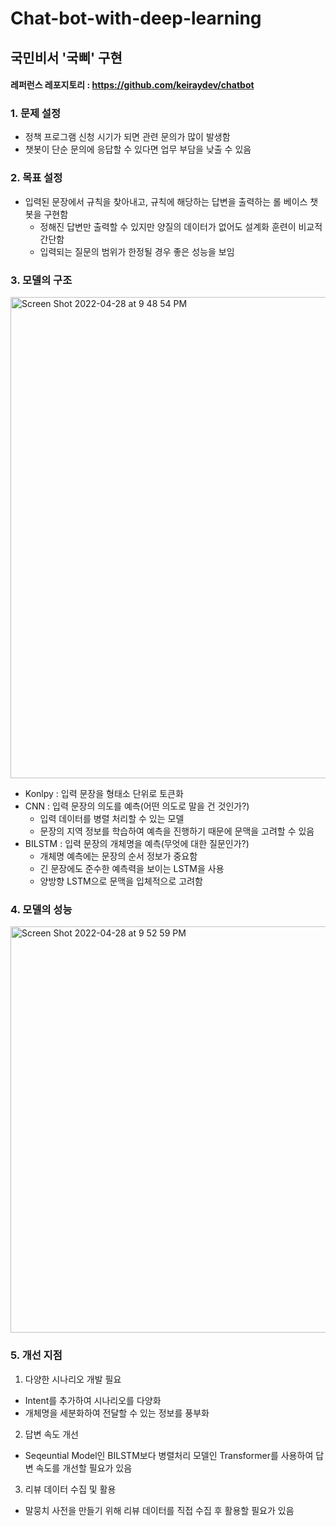 # Chat-bot-with-deep-learning
## 국민비서 '국삐' 구현
#### 레퍼런스 레포지토리 : https://github.com/keiraydev/chatbot

### 1. 문제 설정

- 정책 프로그램 신청 시기가 되면 관련 문의가 많이 발생함
- 챗봇이 단순 문의에 응답할 수 있다면 업무 부담을 낮출 수 있음

### 2. 목표 설정

- 입력된 문장에서 규칙을 찾아내고, 규칙에 해당하는 답변을 출력하는 롤 베이스 챗봇을 구현함
  - 정해진 답변만 출력할 수 있지만 양질의 데이터가 없어도 설계화 훈련이 비교적 간단함
  - 입력되는 질문의 범위가 한정될 경우 좋은 성능을 보임

### 3. 모델의 구조

<img width="770" alt="Screen Shot 2022-04-28 at 9 48 54 PM" src="https://user-images.githubusercontent.com/93904398/165755631-7a43c229-c8ff-465f-a712-7689b456a5c7.png">

- Konlpy : 입력 문장을 형태소 단위로 토큰화
- CNN : 입력 문장의 의도를 예측(어떤 의도로 말을 건 것인가?)
  - 입력 데이터를 병렬 처리할 수 있는 모델
  - 문장의 지역 정보를 학습하여 예측을 진행하기 때문에 문맥을 고려할 수 있음
- BILSTM : 입력 문장의 개체명을 예측(무엇에 대한 질문인가?)
  - 개체명 예측에는 문장의 순서 정보가 중요함
  - 긴 문장에도 준수한 예측력을 보이는 LSTM을 사용
  - 양방향 LSTM으로 문맥을 입체적으로 고려함

### 4. 모델의 성능

<img width="650" alt="Screen Shot 2022-04-28 at 9 52 59 PM" src="https://user-images.githubusercontent.com/93904398/165756409-b9aaa0bb-6f3f-4de7-a770-0d9dabbcfa28.png">

### 5. 개선 지점

1) 다양한 시나리오 개발 필요
- Intent를 추가하여 시나리오를 다양화
- 개체명을 세분화하여 전달할 수 있는 정보를 풍부화

2) 답변 속도 개선
- Seqeuntial Model인 BILSTM보다 병렬처리 모델인 Transformer를 사용하여 답변 속도를 개선할 필요가 있음

3) 리뷰 데이터 수집 및 활용
- 말뭉치 사전을 만들기 위해 리뷰 데이터를 직접 수집 후 활용할 필요가 있음
